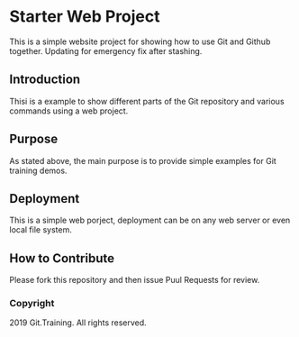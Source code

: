 # Starter Web Project

This is a simple website project for showing how to use Git and Github together. Updating for emergency fix after stashing.

## Introduction

Thisi is a example to show different parts of the Git repository and various commands using a web project.

## Purpose

As stated above, the main purpose is to provide simple examples for Git training demos.

## Deployment

This is a simple web porject, deployment can be on any web server or even local file system.

## How to Contribute

Please fork this repository and then issue Puul Requests for review.

### Copyright

2019 Git.Training. All rights reserved.